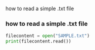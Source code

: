 how to read a simple .txt file

### how to read a simple .txt file

```python
filecontent = open("SAMPLE.txt")
print(filecontent.read())
```